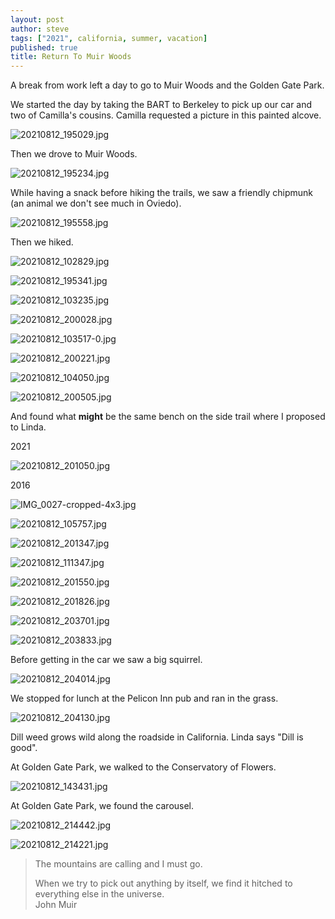 ```yaml
---
layout: post
author: steve
tags: ["2021", california, summer, vacation]
published: true
title: Return To Muir Woods
---
```

A break from work left a day to go to Muir Woods and the Golden Gate Park.  

We started the day by taking the BART to Berkeley to pick up our car and two of Camilla's cousins.  Camilla requested a picture in this painted alcove.  

![20210812_195029.jpg]({{site.baseurl}}/assets/media/20210812_195029.jpg)

Then we drove to Muir Woods.  

![20210812_195234.jpg]({{site.baseurl}}/assets/media/20210812_195234.jpg)

While having a snack before hiking the trails, we saw a friendly chipmunk (an animal we don't see much in Oviedo).  

![20210812_195558.jpg]({{site.baseurl}}/assets/media/20210812_195558.jpg)

Then we hiked.  

![20210812_102829.jpg]({{site.baseurl}}/assets/media/20210812_102829.jpg)

![20210812_195341.jpg]({{site.baseurl}}/assets/media/20210812_195341.jpg)

![20210812_103235.jpg]({{site.baseurl}}/assets/media/20210812_103235.jpg)

![20210812_200028.jpg]({{site.baseurl}}/assets/media/20210812_200028.jpg)

![20210812_103517-0.jpg]({{site.baseurl}}/assets/media/20210812_103517-0.jpg)

![20210812_200221.jpg]({{site.baseurl}}/assets/media/20210812_200221.jpg)

![20210812_104050.jpg]({{site.baseurl}}/assets/media/20210812_104050.jpg)

![20210812_200505.jpg]({{site.baseurl}}/assets/media/20210812_200505.jpg)

And found what __might__ be the same bench on the side trail where I proposed to Linda.  

2021  

![20210812_201050.jpg]({{site.baseurl}}/assets/media/20210812_201050.jpg)

2016  

![IMG_0027-cropped-4x3.jpg]({{site.baseurl}}/assets/media/IMG_0027-cropped-4x3.jpg)

![20210812_105757.jpg]({{site.baseurl}}/assets/media/20210812_105757.jpg)

![20210812_201347.jpg]({{site.baseurl}}/assets/media/20210812_201347.jpg)

![20210812_111347.jpg]({{site.baseurl}}/assets/media/20210812_111347.jpg)

![20210812_201550.jpg]({{site.baseurl}}/assets/media/20210812_201550.jpg)

![20210812_201826.jpg]({{site.baseurl}}/assets/media/20210812_201826.jpg)

![20210812_203701.jpg]({{site.baseurl}}/assets/media/20210812_203701.jpg)

![20210812_203833.jpg]({{site.baseurl}}/assets/media/20210812_203833.jpg)

Before getting in the car we saw a big squirrel.  

![20210812_204014.jpg]({{site.baseurl}}/assets/media/20210812_204014.jpg)

We stopped for lunch at the Pelicon Inn pub and ran in the grass.  

![20210812_204130.jpg]({{site.baseurl}}/assets/media/20210812_204130.jpg)

Dill weed grows wild along the roadside in California.  Linda says "Dill is good".  

At Golden Gate Park, we walked to the Conservatory of Flowers.  

![20210812_143431.jpg]({{site.baseurl}}/assets/media/20210812_143431.jpg)

At Golden Gate Park, we found the carousel.  

![20210812_214442.jpg]({{site.baseurl}}/assets/media/20210812_214442.jpg)

![20210812_214221.jpg]({{site.baseurl}}/assets/media/20210812_214221.jpg)

>The mountains are calling and I must go.  
>
>When we try to pick out anything by itself, we find it hitched to everything else in the universe.  
>John Muir
